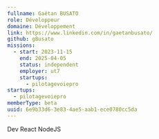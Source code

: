```yaml
---
fullname: Gaëtan BUSATO
role: Développeur
domaine: Développement
link: https://www.linkedin.com/in/gaetanbusato/
github: gBusato
missions:
  - start: 2023-11-15
    end: 2025-04-05
    status: independent
    employer: ut7
    startups:
      - pilotagevoiepro
startups:
  - pilotagevoiepro
memberType: beta
uuid: 6e9b33d6-3e83-4ae5-aab1-ece0780cc5da
---
```

Dev React  NodeJS
